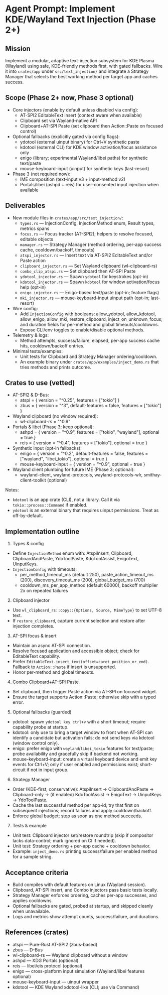 # Agent Prompt: Implement KDE/Wayland Text Injection (Phase 2+)

## Mission
Implement a modular, adaptive text-injection subsystem for KDE Plasma (Wayland) using safe, KDE-friendly methods first, with gated fallbacks. Wire it into `crates/app` under `src/text_injection/` and integrate a Strategy Manager that selects the best working method per target app and caches success.

## Scope (Phase 2+ now, Phase 3 optional)
- Core injectors (enable by default unless disabled via config):
  - AT-SPI2 EditableText insert (context aware when available)
  - Clipboard set via Wayland-native API
  - Clipboard+AT-SPI Paste (set clipboard then Action::Paste on focused control)
- Optional fallbacks (explicitly gated via config flags):
  - ydotool (external uinput binary) for Ctrl+V synthetic paste
  - kdotool (external CLI) for KDE window activation/focus assistance only
  - enigo (library; experimental Wayland/libei paths) for synthetic text/paste
  - mouse-keyboard-input (uinput) for synthetic keys (last-resort)
- Phase 3 (not required now):
  - IME composition (text-input v3 + input-method v2)
  - Portals/libei (ashpd + reis) for user-consented input injection when available

## Deliverables
- New module files in `crates/app/src/text_injection/`:
  - `types.rs` — InjectionConfig, InjectionMethod enum, Result types, metrics spans
  - `focus.rs` — Focus tracker (AT-SPI2); helpers to resolve focused, editable objects
  - `manager.rs` — Strategy Manager (method ordering, per-app success cache, cooldown/backoff, timeouts)
  - `atspi_injector.rs` — Insert text via AT-SPI2 EditableText and/or Paste action
  - `clipboard_injector.rs` — Set Wayland clipboard (wl-clipboard-rs)
  - `combo_clip_atspi.rs` — Set clipboard then AT-SPI Paste
  - `ydotool_injector.rs` — Spawn `ydotool` for keystrokes (opt-in)
  - `kdotool_injector.rs` — Spawn `kdotool` for window activation/focus help (opt-in)
  - `enigo_injector.rs` — Enigo-based text/paste (opt-in; feature flags)
  - `mki_injector.rs` — mouse-keyboard-input uinput path (opt-in; last-resort)
- Wire config:
  - Add `InjectionConfig` with booleans: allow_ydotool, allow_kdotool, allow_enigo, allow_mki, restore_clipboard, inject_on_unknown_focus; and duration fields for per-method and global timeouts/cooldowns.
  - Expose CLI/env toggles to enable/disable optional methods.
- Telemetry & logs:
  - Method attempts, success/failure, elapsed, per-app success cache hits, cooldown/backoff entries.
- Minimal tests/examples:
  - Unit tests for Clipboard and Strategy Manager ordering/cooldown.
  - An example binary under `crates/app/examples/inject_demo.rs` that tries methods and prints outcome.

## Crates to use (vetted)
- AT-SPI2 & D-Bus:
  - atspi = { version = "^0.25", features = ["tokio"] }
  - zbus = { version = "^3", default-features = false, features = ["tokio"] }
- Wayland clipboard (no window required):
  - wl-clipboard-rs = "^0.9"
- Portals & libei (Phase 3; keep optional):
  - ashpd = { version = "^0.9", features = ["tokio", "wayland"], optional = true }
  - reis = { version = "^0.4", features = ["tokio"], optional = true }
- Synthetic input (opt-in fallbacks):
  - enigo = { version = "^0.2", default-features = false, features = ["wayland", "libei_tokio"], optional = true }
  - mouse-keyboard-input = { version = "^0.9", optional = true }
- Wayland client plumbing for future IME (Phase 3; optional):
  - wayland-client, wayland-protocols, wayland-protocols-wlr, smithay-client-toolkit (optional)

Notes:
- `kdotool` is an app crate (CLI), not a library. Call it via `tokio::process::Command` if enabled.
- `ydotool` is an external binary that requires uinput permissions. Treat as off-by-default.

## Implementation outline
1) Types & config
- Define `InjectionMethod` enum with: AtspiInsert, Clipboard, ClipboardAndPaste, YdoToolPaste, KdoToolAssist, EnigoText, UinputKeys.
- `InjectionConfig` with timeouts:
  - per_method_timeout_ms (default 250), paste_action_timeout_ms (200), discovery_timeout_ms (200), global_budget_ms (700)
  - cooldown_ms_per_app_method (default 60000), backoff multiplier 2x on repeated failures

2) Clipboard injector
- Use `wl_clipboard_rs::copy::{Options, Source, MimeType}` to set UTF-8 text.
- If `restore_clipboard`, capture current selection and restore after injection completes.

3) AT-SPI focus & insert
- Maintain an async AT-SPI connection.
- Resolve focused application and accessible object; check for EditableText capability.
- Prefer `EditableText.insert_text(offset=caret_position_or_end)`. Fallback to `Action::Paste` if insert is unsupported.
- Honor per-method and global timeouts.

4) Combo Clipboard+AT-SPI Paste
- Set clipboard, then trigger Paste action via AT-SPI on focused widget.
- Ensure the target supports Action::Paste; otherwise skip with a typed error.

5) Optional fallbacks (guarded)
- ydotool: spawn `ydotool key ctrl+v` with a short timeout; require capability probe at startup.
- kdotool: only use to bring a target window to front when AT-SPI can identify a candidate but activation fails; do not send keys via kdotool (window control only).
- enigo: prefer enigo with `wayland`/`libei_tokio` features for text/paste; probe availability and gracefully skip if backend not working.
- mouse-keyboard-input: create a virtual keyboard device and emit key events for Ctrl+V; only if user enabled and permissions exist; short-circuit if not in input group.

6) Strategy Manager
- Order (KDE-first, conservative): AtspiInsert → ClipboardAndPaste → Clipboard-only → (if enabled) KdoToolAssist → EnigoText → UinputKeys → YdoToolPaste.
- Cache the last successful method per app-id; try that first on subsequent injections; record failures and apply cooldown/backoff.
- Enforce global budget; stop as soon as one method succeeds.

7) Tests & example
- Unit test: Clipboard injector set/restore roundtrip (skip if compositor lacks data-control; mark ignored on CI if needed).
- Unit test: Strategy ordering + per-app cache + cooldown behavior.
- Example: `inject_demo.rs` printing success/failure per enabled method for a sample string.

## Acceptance criteria
- Build compiles with default features on Linux (Wayland session).
- Clipboard, AT-SPI insert, and Combo injectors pass basic tests locally.
- Strategy Manager enforces ordering, caches per-app successes, and applies cooldowns.
- Optional fallbacks are gated, probed at startup, and skipped cleanly when unavailable.
- Logs and metrics show attempt counts, success/failure, and durations.

## References (crates)
- atspi — Pure-Rust AT-SPI2 (zbus-based)
- zbus — D-Bus
- wl-clipboard-rs — Wayland clipboard without a window
- ashpd — XDG Portals (optional)
- reis — libei/eis protocol (optional)
- enigo — cross-platform input simulation (Wayland/libei features optional)
- mouse-keyboard-input — uinput wrapper
- kdotool — KDE Wayland xdotool-like (CLI; use via Command)
